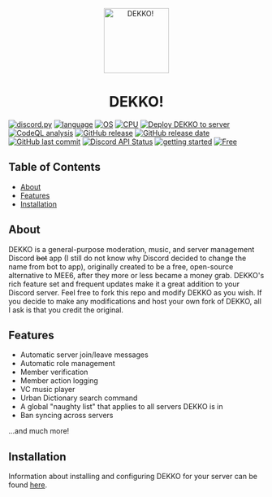 <p align="center"><img alt="DEKKO!" src="https://www.declanz.me/web/img/dekko/dekko.png" width="128" height="128"></p>
<h1 align="center">DEKKO!</h1>

[![discord.py](https://img.shields.io/badge/discord.py-v2.4.0-5865f2)](https://github.com/Rapptz/discord.py)
[![language](https://img.shields.io/badge/language-Python-ffd343)](https://www.python.org/)
[![OS](https://img.shields.io/badge/OS-linux-0078d4)](https://www.kernel.org/)
[![CPU](https://img.shields.io/badge/CPU-x86%2C%20x64-FF8C00)](#)
[![Deploy DEKKO to server](https://github.com/D3CL4NZ/DEKKO/actions/workflows/dekkodeploy.yml/badge.svg)](https://github.com/D3CL4NZ/DEKKO/actions/workflows/dekkodeploy.yml)
[![CodeQL analysis](https://github.com/D3CL4NZ/DEKKO/actions/workflows/github-code-scanning/codeql/badge.svg)](https://github.com/D3CL4NZ/DEKKO/security/code-scanning?query=is%3Aopen)
[![GitHub release](https://img.shields.io/github/v/release/D3CL4NZ/DEKKO)](#)
[![GitHub release date](https://img.shields.io/github/release-date/D3CL4NZ/DEKKO)](#)
[![GitHub last commit](https://img.shields.io/github/last-commit/D3CL4NZ/DEKKO)](#)
[![Discord API Status](https://img.shields.io/badge/dynamic/json?url=https%3A%2F%2Fdiscordstatus.com%2Fapi%2Fv2%2Fstatus.json&query=%24.status.description&logo=discord&logoColor=ffffff&label=API%20Status&labelColor=546e7a&color=green)](https://discordstatus.com/)
[![getting started](https://img.shields.io/badge/getting_started-guide-1D76DB)](https://www.declanz.me/web/dekko/)
[![Free](https://img.shields.io/badge/free_for_non_commercial_use-brightgreen)](#)

## Table of Contents
- [About](#about)
- [Features](#features)
- [Installation](#installation)

## About

DEKKO is a general-purpose moderation, music, and server management Discord ~~bot~~ app (I still do not know why Discord decided to change the name from bot to app), originally created to be a free, open-source alternative to MEE6, after they more or less became a money grab. DEKKO's rich feature set and frequent updates make it a great addition to your Discord server. Feel free to fork this repo and modify DEKKO as you wish. If you decide to make any modifications and host your own fork of DEKKO, all I ask is that you credit the original.

## Features

- Automatic server join/leave messages
- Automatic role management
- Member verification
- Member action logging
- VC music player
- Urban Dictionary search command
- A global "naughty list" that applies to all servers DEKKO is in
- Ban syncing across servers

...and much more!

## Installation

Information about installing and configuring DEKKO for your server can be found [here](https://www.declanz.me/web/dekko/setup.html).
